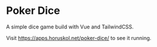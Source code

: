 # Poker Dice

A simple dice game build with Vue and TailwindCSS.

Visit https://apps.horuskol.net/poker-dice/ to see it running.